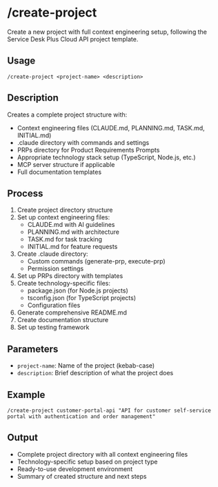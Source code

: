 # /create-project

Create a new project with full context engineering setup, following the Service Desk Plus Cloud API project template.

## Usage
```
/create-project <project-name> <description>
```

## Description
Creates a complete project structure with:
- Context engineering files (CLAUDE.md, PLANNING.md, TASK.md, INITIAL.md)
- .claude directory with commands and settings
- PRPs directory for Product Requirements Prompts
- Appropriate technology stack setup (TypeScript, Node.js, etc.)
- MCP server structure if applicable
- Full documentation templates

## Process
1. Create project directory structure
2. Set up context engineering files:
   - CLAUDE.md with AI guidelines
   - PLANNING.md with architecture
   - TASK.md for task tracking
   - INITIAL.md for feature requests
3. Create .claude directory:
   - Custom commands (generate-prp, execute-prp)
   - Permission settings
4. Set up PRPs directory with templates
5. Create technology-specific files:
   - package.json (for Node.js projects)
   - tsconfig.json (for TypeScript projects)
   - Configuration files
6. Generate comprehensive README.md
7. Create documentation structure
8. Set up testing framework

## Parameters
- `project-name`: Name of the project (kebab-case)
- `description`: Brief description of what the project does

## Example
```
/create-project customer-portal-api "API for customer self-service portal with authentication and order management"
```

## Output
- Complete project directory with all context engineering files
- Technology-specific setup based on project type
- Ready-to-use development environment
- Summary of created structure and next steps